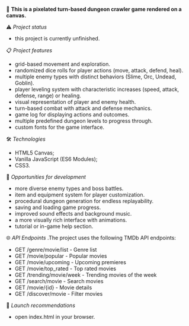 📜 **This is a pixelated turn-based dungeon crawler game rendered on a canvas.**

⚠️ _Project status_
- this project is currently unfinished.

📋 _Project features_
- grid-based movement and exploration.
- randomized dice rolls for player actions (move, attack, defend, heal).
- multiple enemy types with distinct behaviors (Slime, Orc, Undead, Goblin).
- player leveling system with characteristic increases (speed, attack, defense, range) or healing.
- visual representation of player and enemy health.
- turn-based combat with attack and defense mechanics.
- game log for displaying actions and outcomes.
- multiple predefined dungeon levels to progress through.
- custom fonts for the game interface.
  
🛠️ _Technologies_
- HTML5 Canvas;
- Vanilla JavaScript (ES6 Modules);
- CSS3.
 
🔧 _Opportunities for development_
- more diverse enemy types and boss battles.
- item and equipment system for player customization.
- procedural dungeon generation for endless replayability.
- saving and loading game progress.
- improved sound effects and background music.
- a more visually rich interface with animations.
- tutorial or in-game help section.

🌐 _API Endpoints_
.The project uses the following TMDb API endpoints:
- GET /genre/movie/list - Genre list
- GET /movie/popular - Popular movies
- GET /movie/upcoming - Upcoming premieres
- GET /movie/top_rated - Top rated movies
- GET /trending/movie/week - Trending movies of the week
- GET /search/movie - Search movies
- GET /movie/{id} - Movie details
- GET /discover/movie - Filter movies

🚀 _Launch recommendations_
- open index.html in your browser.
